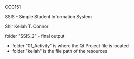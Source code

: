 CCC151

SSIS - Simple Student Information System

Shir Keilah T. Connor

folder "SSIS_2" - final output
- folder "01_Activity" is where the Qt Project file is located
- folder "keilah" is the file path of the resources
